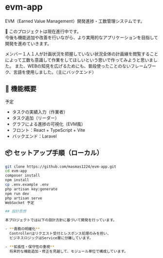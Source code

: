 # evm-app

EVM（Earned Value Management）開発進捗・工数管理システムです。

📌 このプロジェクトは現在進行中です。  
今後も機能追加や改善を行いながら、より実用的なアプリケーションを目指して開発を進めていきます。

メンバー１人１人が計画状況を把握していない状況全体の計画線を閲覧することによって工数も意識して作業をしてほしいという思いで作ってみようと思いました。
また、WEBの知見を広げるためにも、普段使ったことのないフレームワーク、言語を使用しました。（主にバックエンド）

## 🔧 機能概要
予定

- タスクの実績入力（作業者）
- タスク追加（リーダー）
- グラフによる進捗の可視化（EVM風）
- フロント：React + TypeScript + Vite
- バックエンド：Laravel

## 📦 セットアップ手順（ローカル）

```bash
git clone https://github.com/masmas1224/evm-app.git
cd evm-app
composer install
npm install
cp .env.example .env
php artisan key:generate
npm run dev
php artisan serve
WebSocket 予定

## 設計思想

本プロジェクトでは以下の設計方針に基づいて開発を行っています。

- **責務の明確化**  
  Controllerはリクエスト受付とレスポンス処理のみを担い、  
  ビジネスロジックはService層に分離しています。

- **拡張性・保守性の重視**  
  将来的な機能追加・修正を見越して、モジュール単位で構成しています。  

